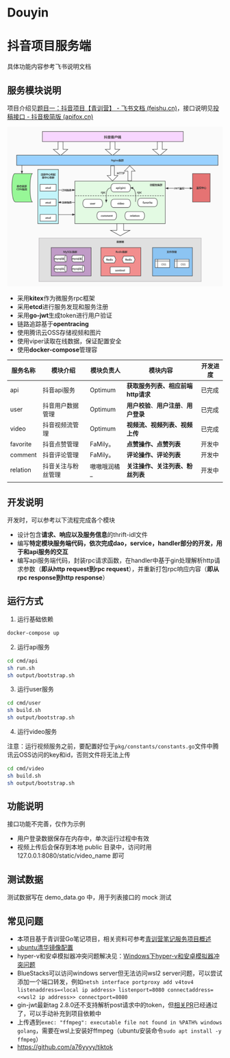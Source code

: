 # Douyin

# 抖音项目服务端

具体功能内容参考飞书说明文档

## 服务模块说明

项目介绍见[题目一：抖音项目【青训营】 - 飞书文档 (feishu.cn)](https://bytedance.feishu.cn/docx/doxcnbgkMy2J0Y3E6ihqrvtHXPg)，接口说明见[投稿接口 - 抖音极简版 (apifox.cn)](https://www.apifox.cn/apidoc/shared-8cc50618-0da6-4d5e-a398-76f3b8f766c5/api-18875092)

![img](./img/framework.jpg)

* 采用**kitex**作为微服务rpc框架
* 采用**etcd**进行服务发现和服务注册
* 采用**go-jwt**生成token进行用户验证
* 链路追踪基于**opentracing**
* 使用腾讯云OSS存储视频和图片
* 使用viper读取在线数据，保证配置安全
* 使用**docker-compose**管理容

| 服务名称 | 模块介绍                | 模块负责人  | 模块内容                                 | 开发进度 |
| -------- | ---------------------- | ----------- | ---------------------------------------- | -------- |
| api      | 抖音api服务            | Optimum     | **获取服务列表、相应前端http请求**       | 已完成   |
| user     | 抖音用户数据管理         | Optimum     | **用户校验**、**用户注册**、**用户登录** | 已完成   |
| video    | 抖音视频流管理          | Optimum     | **视频流、视频列表、视频上传**           | 已完成   |
| favorite | 抖音点赞管理            | FaMily。    | **点赞操作、点赞列表**                   | 开发中   |
| comment  | 抖音评论管理            | FaMily。    | **评论操作、评论列表**                   | 开发中   |
| relation | 抖音关注与粉丝管理      | 嗷嗷哦润橘_ | **关注操作、关注列表、粉丝列表**         | 开发中   |
|          |                        |             |                                          |          |

## 开发说明

开发时，可以参考以下流程完成各个模块

* 设计包含**请求、响应以及服务信息**的thrift-idl文件
* 编写**特定模块服务端代码，依次完成dao，service，handler部分的开发，用于和api服务的交互**
* 编写api服务端代码，封装rpc请求函数，在handler中基于gin处理解析http请求参数（**即从http request到rpc request**），并重新打包rpc响应内容（**即从rpc response到http response**）


## 运行方式

1. 运行基础依赖

```bash
docker-compose up
```

2. 运行api服务

```bash
cd cmd/api
sh run.sh
sh output/bootstrap.sh
```

3. 运行user服务

```bash
cd cmd/user
sh build.sh
sh output/bootstrap.sh
```

4. 运行video服务

注意：运行视频服务之前，要配置好位于`pkg/constants/constants.go`文件中腾讯云OSS访问的key和id，否则文件将无法上传

```bash
cd cmd/video
sh build.sh
sh output/bootstrap.sh
```



## 功能说明

接口功能不完善，仅作为示例

* 用户登录数据保存在内存中，单次运行过程中有效
* 视频上传后会保存到本地 public 目录中，访问时用 127.0.0.1:8080/static/video_name 即可

## 测试数据

测试数据写在 demo_data.go 中，用于列表接口的 mock 测试

## 常见问题
* 本项目基于青训营Go笔记项目，相关资料可参考[青训营笔记服务项目概述](https://juejin.cn/post/7095977466094682148#heading-31)
* [ubuntu清华镜像配置](https://mirrors.tuna.tsinghua.edu.cn/help/ubuntu/)
* hyper-v和安卓模拟器冲突问题解决见：[Windows下hyper-v和安卓模拟器冲突问题](https://blog.csdn.net/weixin_42474261/article/details/125396451?spm=1001.2014.3001.5501)
* BlueStacks可以访问windows server但无法访问wsl2 server问题，可以尝试添加一个端口转发，例如`netsh interface portproxy add v4tov4 listenaddress=<local ip address> listenport=8080 connectaddress=<<wsl2 ip address>> connectport=8080`
* gin-jwt最新tag 2.8.0还不支持解析post请求中的token，但[相关PR](https://github.com/appleboy/gin-jwt/pull/293/commits)已经通过了，可以手动补充到项目依赖中
* 上传遇到`exec: "ffmpeg": executable file not found in %PATH% windows golang`，需要在wsl上安装好ffmpeg（ubuntu安装命令`sudo apt install -y ffmpeg`）
* https://github.com/a76yyyy/tiktok

